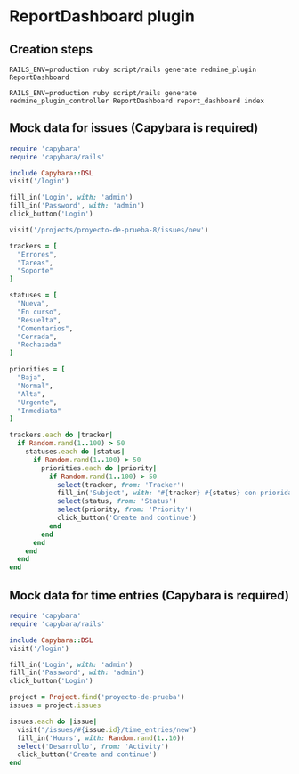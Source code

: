# ReportDashboard plugin

## Creation steps

`RAILS_ENV=production ruby script/rails generate redmine_plugin ReportDashboard`

`RAILS_ENV=production ruby script/rails generate redmine_plugin_controller ReportDashboard report_dashboard index`

## Mock data for issues (Capybara is required)

```ruby
require 'capybara'
require 'capybara/rails'

include Capybara::DSL
visit('/login')

fill_in('Login', with: 'admin')
fill_in('Password', with: 'admin')
click_button('Login')

visit('/projects/proyecto-de-prueba-8/issues/new')

trackers = [
  "Errores",
  "Tareas",
  "Soporte"
]

statuses = [
  "Nueva",
  "En curso",
  "Resuelta",
  "Comentarios",
  "Cerrada",
  "Rechazada"
]

priorities = [
  "Baja",
  "Normal",
  "Alta",
  "Urgente",
  "Inmediata"
]

trackers.each do |tracker|
  if Random.rand(1..100) > 50
    statuses.each do |status|
      if Random.rand(1..100) > 50
        priorities.each do |priority|
          if Random.rand(1..100) > 50
            select(tracker, from: 'Tracker')
            fill_in('Subject', with: "#{tracker} #{status} con prioridad #{priority}")
            select(status, from: 'Status')
            select(priority, from: 'Priority')
            click_button('Create and continue')
          end
        end
      end
    end
  end
end
```

## Mock data for time entries (Capybara is required)

```ruby
require 'capybara'
require 'capybara/rails'

include Capybara::DSL
visit('/login')

fill_in('Login', with: 'admin')
fill_in('Password', with: 'admin')
click_button('Login')

project = Project.find('proyecto-de-prueba')
issues = project.issues

issues.each do |issue|
  visit("/issues/#{issue.id}/time_entries/new")
  fill_in('Hours', with: Random.rand(1..10))
  select('Desarrollo', from: 'Activity')
  click_button('Create and continue')
end
```